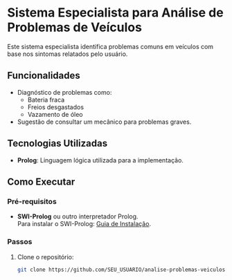# Sistema Especialista para Análise de Problemas de Veículos

Este sistema especialista identifica problemas comuns em veículos com base nos sintomas relatados pelo usuário.

## Funcionalidades

- Diagnóstico de problemas como:
  - Bateria fraca
  - Freios desgastados
  - Vazamento de óleo
- Sugestão de consultar um mecânico para problemas graves.

## Tecnologias Utilizadas

- **Prolog**: Linguagem lógica utilizada para a implementação.

## Como Executar

### Pré-requisitos

- **SWI-Prolog** ou outro interpretador Prolog.  
  Para instalar o SWI-Prolog: [Guia de Instalação](https://www.swi-prolog.org/Download.html).

### Passos

1. Clone o repositório:
   ```bash
   git clone https://github.com/SEU_USUARIO/analise-problemas-veiculos.git
